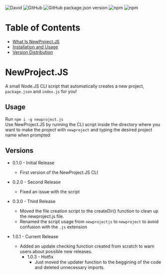 ![David](https://img.shields.io/david/Link-Byte/newprojectjs?label=Dependencies&logo=node-deps)
![GitHub](https://img.shields.io/github/license/Link-Byte/newprojectjs?label=License&logo=node-license)
![GitHub package.json version](https://img.shields.io/github/package-json/v/Link-Byte/newprojectjs?label=Version&logo=project-ver)
![npm](https://img.shields.io/npm/v/node?label=Node.JS&logo=nodejs-ver)
![npm](https://img.shields.io/npm/v/npm?label=NPM&logo=npm-ver)

# Table of Contents

- [What Is NewProject.JS](#newproject.js)
- [Installation and Usage](#usage)
- [Version Distribution](#versions)


# NewProject.JS

A small Node.JS CLI script that automatically creates a new project, `package.json` and `index.js` for you!

## Usage

Run `npm i -g newproject.js`\
Use NewProject.JS by running the CLI script inside the directory where you want to make the project with `newproject` and typing the desired project name when prompted

## Versions
- 0.1.0 - Initial Release
    - First version of the NewProject.JS CLI

- 0.2.0 - Second Release
    - Fixed an issue with the script

- 0.3.0 - Third Release
    - Moved the file creation script to the createDir() function to clean up the newproject.js file.
    - Renamed the script usage from `newprojectjs` to `newproject` to avoid confusion with the `.js` extension

- 1.0.1 - Current Release
    - Added an update checking function created from scratch to warn users about possible new releases.
        - 1.0.3 - Hotfix
            - Just moved the updater function to the beggining of the code and deleted unnecessary imports.